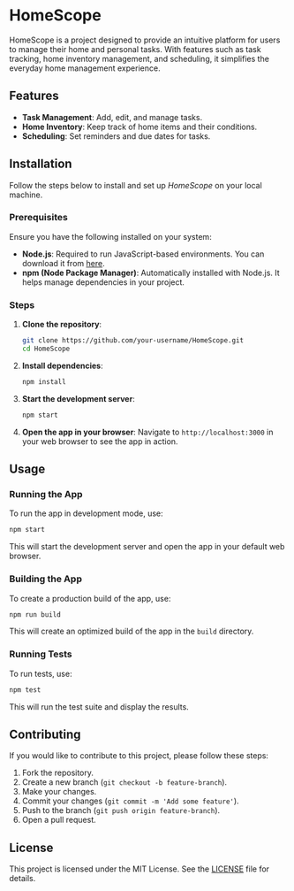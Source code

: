 # HomeScope

HomeScope is a project designed to provide an intuitive platform for users to manage their home and personal tasks. With features such as task tracking, home inventory management, and scheduling, it simplifies the everyday home management experience.

## Features

- **Task Management**: Add, edit, and manage tasks.
- **Home Inventory**: Keep track of home items and their conditions.
- **Scheduling**: Set reminders and due dates for tasks.

## Installation

Follow the steps below to install and set up _HomeScope_ on your local machine.

### Prerequisites

Ensure you have the following installed on your system:

- **Node.js**: Required to run JavaScript-based environments. You can download it from [here](https://nodejs.org/).
- **npm (Node Package Manager)**: Automatically installed with Node.js. It helps manage dependencies in your project.

### Steps

1. **Clone the repository**:

   ```sh
   git clone https://github.com/your-username/HomeScope.git
   cd HomeScope
   ```

2. **Install dependencies**:

   ```sh
   npm install
   ```

3. **Start the development server**:

   ```sh
   npm start
   ```

4. **Open the app in your browser**:
   Navigate to `http://localhost:3000` in your web browser to see the app in action.

## Usage

### Running the App

To run the app in development mode, use:

```sh
npm start
```

This will start the development server and open the app in your default web browser.

### Building the App

To create a production build of the app, use:

```sh
npm run build
```

This will create an optimized build of the app in the `build` directory.

### Running Tests

To run tests, use:

```sh
npm test
```

This will run the test suite and display the results.

## Contributing

If you would like to contribute to this project, please follow these steps:

1. Fork the repository.
2. Create a new branch (`git checkout -b feature-branch`).
3. Make your changes.
4. Commit your changes (`git commit -m 'Add some feature'`).
5. Push to the branch (`git push origin feature-branch`).
6. Open a pull request.

## License

This project is licensed under the MIT License. See the [LICENSE](LICENSE) file for details.

